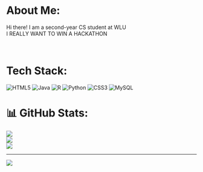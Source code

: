 # About Me:
Hi there! I am a second-year CS student at WLU<br>I REALLY WANT TO WIN A HACKATHON<br><br><br> 


# Tech Stack:
![HTML5](https://img.shields.io/badge/html5-%23E34F26.svg?style=for-the-badge&logo=html5&logoColor=white) ![Java](https://img.shields.io/badge/java-%23ED8B00.svg?style=for-the-badge&logo=openjdk&logoColor=white) ![R](https://img.shields.io/badge/r-%23276DC3.svg?style=for-the-badge&logo=r&logoColor=white) ![Python](https://img.shields.io/badge/python-3670A0?style=for-the-badge&logo=python&logoColor=ffdd54) ![CSS3](https://img.shields.io/badge/css3-%231572B6.svg?style=for-the-badge&logo=css3&logoColor=white) ![MySQL](https://img.shields.io/badge/mysql-4479A1.svg?style=for-the-badge&logo=mysql&logoColor=white)
# 📊 GitHub Stats:
![](https://github-readme-stats.vercel.app/api?username=Twqy&theme=dark&hide_border=true&include_all_commits=false&count_private=false)<br/>
![](https://github-readme-streak-stats.herokuapp.com/?user=Twqy&theme=dark&hide_border=true)<br/>
![](https://github-readme-stats.vercel.app/api/top-langs/?username=Twqy&theme=dark&hide_border=true&include_all_commits=false&count_private=false&layout=compact)

---
[![](https://visitcount.itsvg.in/api?id=Twqy&icon=0&color=0)](https://visitcount.itsvg.in)

<!-- Proudly created with GPRM ( https://gprm.itsvg.in ) -->

